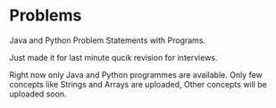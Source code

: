 # Problems


Java and Python Problem Statements with Programs.

Just made it for last minute qucik revision for interviews.

Right now only Java and Python programmes are available.
Only few concepts like Strings and Arrays are uploaded, Other concepts will be uploaded soon.
